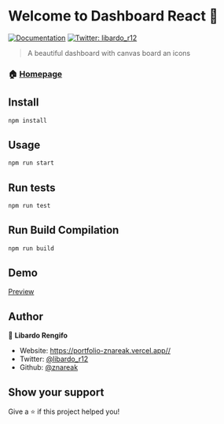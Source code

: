 # Welcome to Dashboard React 👋
[![Documentation](https://img.shields.io/badge/documentation-yes-brightgreen.svg)](https://github.com/react-testing/react-dashboard)
[![Twitter: libardo\_r12](https://img.shields.io/twitter/follow/libardo\_r12.svg?style=social)](https://twitter.com/libardo\_r12)

> A beautiful dashboard with canvas board an icons

### 🏠 [Homepage](https://github.com/react-testing/react-dashboard)

## Install

```sh
npm install
```

## Usage

```sh
npm run start
```

## Run tests

```sh
npm run test
```

## Run Build Compilation

```sh
npm run build
```

## Demo
[Preview](https://coming-soon.com/)

## Author

👤 **Libardo Rengifo**

* Website: https://portfolio-znareak.vercel.app//
* Twitter: [@libardo\_r12](https://twitter.com/libardo\_r12)
* Github: [@znareak](https://github.com/znareak)

## Show your support

Give a ⭐️ if this project helped you!
